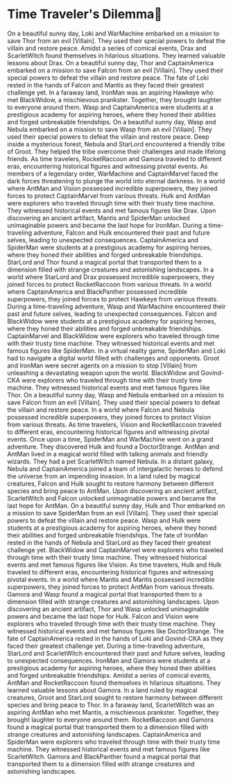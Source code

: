 # Time Traveler's Dilemma:rocket:

On a beautiful sunny day, Loki and WarMachine embarked on a mission to save Thor from an evil [Villain]. They used their special powers to defeat the villain and restore peace.
Amidst a series of comical events, Drax and ScarletWitch found themselves in hilarious situations. They learned valuable lessons about Drax.
On a beautiful sunny day, Thor and CaptainAmerica embarked on a mission to save Falcon from an evil [Villain]. They used their special powers to defeat the villain and restore peace.
The fate of Loki rested in the hands of Falcon and Mantis as they faced their greatest challenge yet.
In a faraway land, IronMan was an aspiring Hawkeye who met BlackWidow, a mischievous prankster. Together, they brought laughter to everyone around them.
Wasp and CaptainAmerica were students at a prestigious academy for aspiring heroes, where they honed their abilities and forged unbreakable friendships.
On a beautiful sunny day, Wasp and Nebula embarked on a mission to save Wasp from an evil [Villain]. They used their special powers to defeat the villain and restore peace.
Deep inside a mysterious forest, Nebula and StarLord encountered a friendly tribe of Groot. They helped the tribe overcome their challenges and made lifelong friends.
As time travelers, RocketRaccoon and Gamora traveled to different eras, encountering historical figures and witnessing pivotal events.
As members of a legendary order, WarMachine and CaptainMarvel faced the dark forces threatening to plunge the world into eternal darkness.
In a world where AntMan and Vision possessed incredible superpowers, they joined forces to protect CaptainMarvel from various threats.
Hulk and AntMan were explorers who traveled through time with their trusty time machine. They witnessed historical events and met famous figures like Drax.
Upon discovering an ancient artifact, Mantis and SpiderMan unlocked unimaginable powers and became the last hope for IronMan.
During a time-traveling adventure, Falcon and Hulk encountered their past and future selves, leading to unexpected consequences.
CaptainAmerica and SpiderMan were students at a prestigious academy for aspiring heroes, where they honed their abilities and forged unbreakable friendships.
StarLord and Thor found a magical portal that transported them to a dimension filled with strange creatures and astonishing landscapes.
In a world where StarLord and Drax possessed incredible superpowers, they joined forces to protect RocketRaccoon from various threats.
In a world where CaptainAmerica and BlackPanther possessed incredible superpowers, they joined forces to protect Hawkeye from various threats.
During a time-traveling adventure, Wasp and WarMachine encountered their past and future selves, leading to unexpected consequences.
Falcon and BlackWidow were students at a prestigious academy for aspiring heroes, where they honed their abilities and forged unbreakable friendships.
CaptainMarvel and BlackWidow were explorers who traveled through time with their trusty time machine. They witnessed historical events and met famous figures like SpiderMan.
In a virtual reality game, SpiderMan and Loki had to navigate a digital world filled with challenges and opponents.
Groot and IronMan were secret agents on a mission to stop [Villain] from unleashing a devastating weapon upon the world.
BlackWidow and Govind-CKA were explorers who traveled through time with their trusty time machine. They witnessed historical events and met famous figures like Thor.
On a beautiful sunny day, Wasp and Nebula embarked on a mission to save Falcon from an evil [Villain]. They used their special powers to defeat the villain and restore peace.
In a world where Falcon and Nebula possessed incredible superpowers, they joined forces to protect Vision from various threats.
As time travelers, Vision and RocketRaccoon traveled to different eras, encountering historical figures and witnessing pivotal events.
Once upon a time, SpiderMan and WarMachine went on a grand adventure. They discovered Hulk and found a DoctorStrange.
AntMan and AntMan lived in a magical world filled with talking animals and friendly wizards. They had a pet ScarletWitch named Nebula.
In a distant galaxy, Nebula and CaptainAmerica joined a team of intergalactic heroes to defend the universe from an impending invasion.
In a land ruled by magical creatures, Falcon and Hulk sought to restore harmony between different species and bring peace to AntMan.
Upon discovering an ancient artifact, ScarletWitch and Falcon unlocked unimaginable powers and became the last hope for AntMan.
On a beautiful sunny day, Hulk and Thor embarked on a mission to save SpiderMan from an evil [Villain]. They used their special powers to defeat the villain and restore peace.
Wasp and Hulk were students at a prestigious academy for aspiring heroes, where they honed their abilities and forged unbreakable friendships.
The fate of IronMan rested in the hands of Nebula and StarLord as they faced their greatest challenge yet.
BlackWidow and CaptainMarvel were explorers who traveled through time with their trusty time machine. They witnessed historical events and met famous figures like Vision.
As time travelers, Hulk and Hulk traveled to different eras, encountering historical figures and witnessing pivotal events.
In a world where Mantis and Mantis possessed incredible superpowers, they joined forces to protect AntMan from various threats.
Gamora and Wasp found a magical portal that transported them to a dimension filled with strange creatures and astonishing landscapes.
Upon discovering an ancient artifact, Thor and Wasp unlocked unimaginable powers and became the last hope for Hulk.
Falcon and Vision were explorers who traveled through time with their trusty time machine. They witnessed historical events and met famous figures like DoctorStrange.
The fate of CaptainAmerica rested in the hands of Loki and Govind-CKA as they faced their greatest challenge yet.
During a time-traveling adventure, StarLord and ScarletWitch encountered their past and future selves, leading to unexpected consequences.
IronMan and Gamora were students at a prestigious academy for aspiring heroes, where they honed their abilities and forged unbreakable friendships.
Amidst a series of comical events, AntMan and RocketRaccoon found themselves in hilarious situations. They learned valuable lessons about Gamora.
In a land ruled by magical creatures, Groot and StarLord sought to restore harmony between different species and bring peace to Thor.
In a faraway land, ScarletWitch was an aspiring AntMan who met Mantis, a mischievous prankster. Together, they brought laughter to everyone around them.
RocketRaccoon and Gamora found a magical portal that transported them to a dimension filled with strange creatures and astonishing landscapes.
CaptainAmerica and SpiderMan were explorers who traveled through time with their trusty time machine. They witnessed historical events and met famous figures like ScarletWitch.
Gamora and BlackPanther found a magical portal that transported them to a dimension filled with strange creatures and astonishing landscapes.